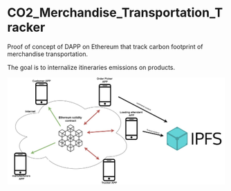 # CO2_Merchandise_Transportation_Tracker

Proof of concept of DAPP on Ethereum that track carbon footprint of merchandise transportation.

The goal is to internalize itineraries emissions on products.

![Alt text](README_picture/System_structure.jpg?raw=true)




